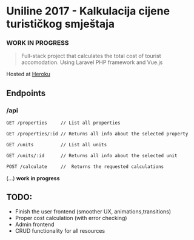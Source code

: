 # Uniline 2017 - Kalkulacija cijene turističkog smještaja

### WORK IN PROGRESS

> Full-stack project that calculates the total cost of tourist accomodation.
> Using Laravel PHP framework and Vue.js

Hosted at [Heroku](http://uniline-17.herokuapp.com/)

## Endpoints
### /api
```bash
GET /properties     // List all properties
```
```bash
GET /properties/:id // Returns all info about the selected property 
```
```bash
GET /units          // List all units 
```
```bash
GET /units/:id      // Returns all info about the selected unit 
```
```bash
POST /calculate     //  Returns the requested calculations
```

(...) **work in progress**

## TODO:
* Finish the user frontend (smoother UX, animations,transitions)
* Proper cost calculation (with error checking)
* Admin frontend
* CRUD functionality for all resources



